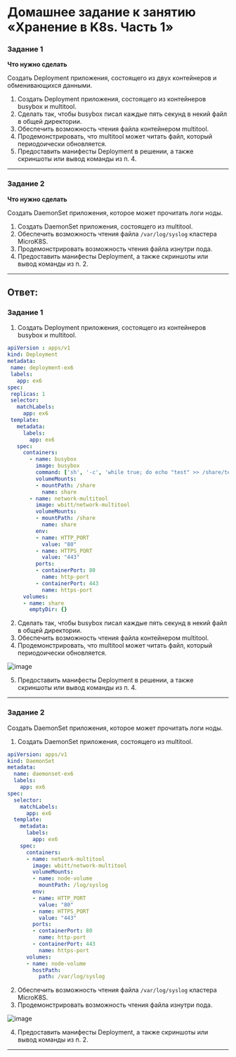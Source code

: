 # Домашнее задание к занятию «Хранение в K8s. Часть 1»

### Задание 1 

**Что нужно сделать**

Создать Deployment приложения, состоящего из двух контейнеров и обменивающихся данными.

1. Создать Deployment приложения, состоящего из контейнеров busybox и multitool.
2. Сделать так, чтобы busybox писал каждые пять секунд в некий файл в общей директории.
3. Обеспечить возможность чтения файла контейнером multitool.
4. Продемонстрировать, что multitool может читать файл, который периодоически обновляется.
5. Предоставить манифесты Deployment в решении, а также скриншоты или вывод команды из п. 4.

------

### Задание 2

**Что нужно сделать**

Создать DaemonSet приложения, которое может прочитать логи ноды.

1. Создать DaemonSet приложения, состоящего из multitool.
2. Обеспечить возможность чтения файла `/var/log/syslog` кластера MicroK8S.
3. Продемонстрировать возможность чтения файла изнутри пода.
4. Предоставить манифесты Deployment, а также скриншоты или вывод команды из п. 2.

------

## Ответ:

### Задание 1 

1. Создать Deployment приложения, состоящего из контейнеров busybox и multitool.
 ```yaml
apiVersion : apps/v1
kind: Deployment
metadata:
  name: deployment-ex6
  labels:
    app: ex6
spec:
  replicas: 1
  selector:
    matchLabels:
      app: ex6
  template:
    metadata:
      labels:
        app: ex6
    spec:
      containers:
        - name: busybox
          image: busybox
          command: ['sh', '-c', 'while true; do echo "test" >> /share/test.txt; sleep 5; done']
          volumeMounts:
          - mountPath: /share
            name: share
        - name: network-multitool
          image: wbitt/network-multitool
          volumeMounts:
          - mountPath: /share
            name: share
          env:
          - name: HTTP_PORT
            value: "80"
          - name: HTTPS_PORT
            value: "443"
          ports:
          - containerPort: 80
            name: http-port
          - containerPort: 443
            name: https-port
      volumes:
      - name: share
        emptyDir: {}
```  
2. Сделать так, чтобы busybox писал каждые пять секунд в некий файл в общей директории.
3. Обеспечить возможность чтения файла контейнером multitool.
4. Продемонстрировать, что multitool может читать файл, который периодоически обновляется.
 
![image](https://github.com/askarpoff/kuber_ex6/assets/108946489/a7915658-6f98-425b-b422-5a711e45fd16)

5. Предоставить манифесты Deployment в решении, а также скриншоты или вывод команды из п. 4.


------

### Задание 2

Создать DaemonSet приложения, которое может прочитать логи ноды.

1. Создать DaemonSet приложения, состоящего из multitool.

```yaml
apiVersion: apps/v1
kind: DaemonSet
metadata:
  name: daemonset-ex6
  labels:
    app: ex6
spec:
  selector:
    matchLabels:
      app: ex6
  template:
    metadata:
      labels:
        app: ex6
    spec:
      containers:
      - name: network-multitool
        image: wbitt/network-multitool
        volumeMounts:
        - name: node-volume
          mountPath: /log/syslog
        env:
        - name: HTTP_PORT
          value: "80"
        - name: HTTPS_PORT
          value: "443"
        ports:
        - containerPort: 80
          name: http-port
        - containerPort: 443
          name: https-port
      volumes:
      - name: node-volume
        hostPath:
          path: /var/log/syslog
```
   
2. Обеспечить возможность чтения файла `/var/log/syslog` кластера MicroK8S.
3. Продемонстрировать возможность чтения файла изнутри пода.

![image](https://github.com/askarpoff/kuber_ex6/assets/108946489/c603aed7-c754-4f7c-9f97-8bdeff449afe)

4. Предоставить манифесты Deployment, а также скриншоты или вывод команды из п. 2.


------
